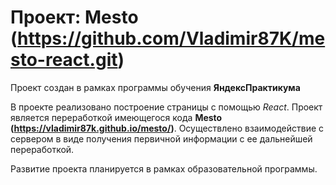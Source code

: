 # Проект: Mesto (https://github.com/Vladimir87K/mesto-react.git)

Проект создан в рамках программы обучения __ЯндексПрактикума__

В проекте реализовано построение страницы с помощью _React_. Проект является переработкой имеющегося кода __Mesto (https://vladimir87k.github.io/mesto/)__.
Осуществлено взаимодействие с сервером в виде получения первичной информации с ее дальнейшей переработкой.

Развитие проекта планируется в рамках образовательной программы.